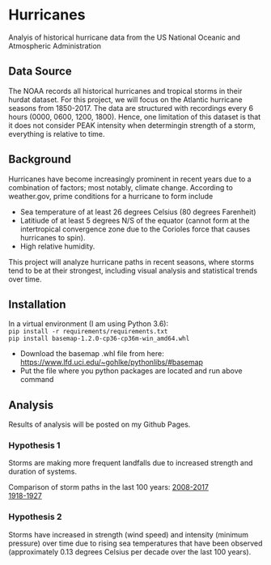 # Hurricanes
Analyis of historical hurricane data from the US National Oceanic and Atmospheric Administration

## Data Source
The NOAA records all historical hurricanes and tropical storms in their hurdat dataset. For this project, we will focus on the Atlantic hurricane seasons from 1850-2017. The data are structured with recordings every 6 hours (0000, 0600, 1200, 1800). Hence, one limitation of this dataset is that it does not consider PEAK intensity when determingin strength of a storm, everything is relative to time.

## Background
Hurricanes have become increasingly prominent in recent years due to a combination of factors; most notably, climate change. According to weather.gov, prime conditions for a hurricane to form include
* Sea temperature of at least 26 degrees Celsius (80 degrees Farenheit)
* Latitiude of at least 5 degrees N/S of the equator (cannot form at the intertropical convergence zone due to the Corioles force that causes hurricanes to spin).
* High relative humidity.

This project will analyze hurricane paths in recent seasons, where storms tend to be at their strongest, including visual analysis and statistical trends over time.

## Installation
In a virtual environment (I am using Python 3.6):<br>
`pip install -r requirements/requirements.txt`<br>
`pip install basemap-1.2.0-cp36-cp36m-win_amd64.whl`<br>
* Download the basemap .whl file from here: https://www.lfd.uci.edu/~gohlke/pythonlibs/#basemap
* Put the file where you python packages are located and run above command

## Analysis
Results of analysis will be posted on my Github Pages.

### Hypothesis 1
Storms are making more frequent landfalls due to increased strength and duration of systems.

Comparison of storm paths in the last 100 years:
[2008-2017](maps/hurricane_paths_2008-2017.html)<br>
[1918-1927](maps/hurricane_paths_1918-1927.html)

### Hypothesis 2
Storms have increased in strength (wind speed) and intensity (minimum pressure) over time due to rising sea temperatures that have been observed (approximately 0.13 degrees Celsius per decade over the last 100 years).
